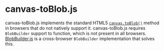 canvas-toBlob.js
================

canvas-toBlob.js implements the standard HTML5 [`canvas.toBlob()`][1] method in browsers that
do not natively support it. canvas-toBlob.js requires `BlobBuilder` support to function,
which is not present in all browsers. [BlobBuilder.js][2] is a cross-browser `BlobBuilder`
implementation that solves this.


  [1]: http://www.w3.org/TR/html5/the-canvas-element.html
  [2]: https://github.com/eligrey/BlobBuilder.js